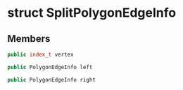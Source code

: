 # struct SplitPolygonEdgeInfo


## Members

```cpp
public index_t vertex
```

```cpp
public PolygonEdgeInfo left
```

```cpp
public PolygonEdgeInfo right
```



